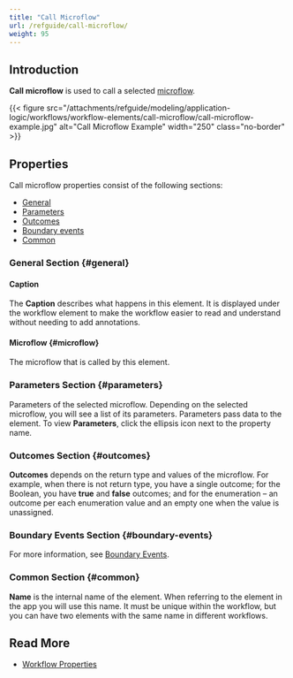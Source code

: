 ```yaml
---
title: "Call Microflow"
url: /refguide/call-microflow/
weight: 95
---
```


## Introduction

**Call microflow** is used to call a selected [microflow](/refguide/microflow/). 

{{< figure src="/attachments/refguide/modeling/application-logic/workflows/workflow-elements/call-microflow/call-microflow-example.jpg" alt="Call Microflow Example" width="250" class="no-border" >}}

## Properties

Call microflow properties consist of the following sections:

* [General](#general)
* [Parameters](#parameters)
* [Outcomes](#outcomes)
* [Boundary events](#boundary-events)
* [Common](#common)

### General Section {#general}

#### Caption

The **Caption** describes what happens in this element. It is displayed under the workflow element to make the workflow easier to read and understand without needing to add annotations.

#### Microflow {#microflow}

The microflow that is called by this element.

### Parameters Section {#parameters}

Parameters of the selected microflow. Depending on the selected microflow, you will see a list of its parameters. Parameters pass data to the element. To view **Parameters**, click the ellipsis icon next to the property name. 

### Outcomes Section {#outcomes}

**Outcomes** depends on the return type and values of the microflow. For example, when there is not return type, you have a single outcome; for the Boolean, you have **true** and **false** outcomes; and for the enumeration – an outcome per each enumeration value and an empty one when the value is unassigned. 

### Boundary Events Section {#boundary-events}

For more information, see [Boundary Events](/refguide/workflow-boundary-events/).

### Common Section {#common}

**Name** is the internal name of the element. When referring to the element in the app you will use this name. It must be unique within the workflow, but you can have two elements with the same name in different workflows. 

## Read More

* [Workflow Properties](/refguide/workflow-properties/)
